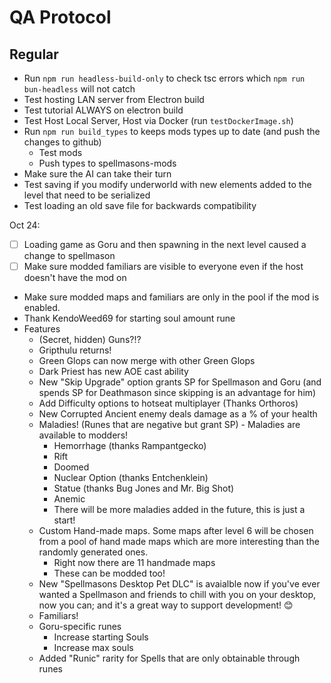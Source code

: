 # QA Protocol
## Regular
- Run `npm run headless-build-only` to check tsc errors which `npm run bun-headless` will not catch
- Test hosting LAN server from Electron build
- Test tutorial ALWAYS on electron build
- Test Host Local Server, Host via Docker (run `testDockerImage.sh`)
- Run `npm run build_types` to keeps mods types up to date (and push the changes to github)
    - Test mods
    - Push types to spellmasons-mods
- Make sure the AI can take their turn
- Test saving if you modify underworld with new elements added to the level that need to be serialized
- Test loading an old save file for backwards compatibility

Oct 24:
- [ ] Loading game as Goru and then spawning in the next level caused a change to spellmason
- [ ] Make sure modded familiars are visible to everyone even if the host doesn't have the mod on
- Make sure modded maps and familiars are only in the pool if the mod is enabled.
- Thank KendoWeed69 for starting soul amount rune
- Features
    - (Secret, hidden) Guns?!?
    - Gripthulu returns!
    - Green Glops can now merge with other Green Glops
    - Dark Priest has new AOE cast ability
    - New "Skip Upgrade" option grants SP for Spellmason and Goru (and spends SP for Deathmason since skipping is an advantage for him)
    - Add Difficulty options to hotseat multiplayer (Thanks Orthoros)
    - New Corrupted Ancient enemy deals damage as a % of your health
    - Maladies! (Runes that are negative but grant SP) - Maladies are available to modders!
        - Hemorrhage (thanks Rampantgecko)
        - Rift
        - Doomed
        - Nuclear Option (thanks Entchenklein)
        - Statue (thanks Bug Jones and Mr. Big Shot)
        - Anemic
        - There will be more maladies added in the future, this is just a start!
    - Custom Hand-made maps.  Some maps after level 6 will be chosen from a pool of hand made maps which are more interesting than the randomly generated ones.
        - Right now there are 11 handmade maps
        - These can be modded too!
    - New "Spellmasons Desktop Pet DLC" is avaialble now if you've ever wanted a Spellmason and friends to chill with you on your desktop, now you can; and it's a great way to support development! 😊
    - Familiars!
    - Goru-specific runes
        - Increase starting Souls
        - Increase max souls
    - Added "Runic" rarity for Spells that are only obtainable through runes